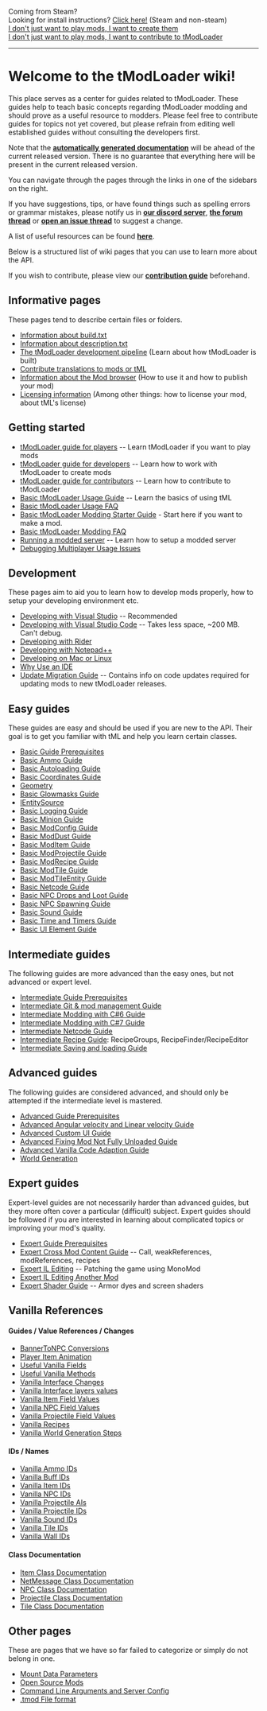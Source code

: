 Coming from Steam? <br>
Looking for install instructions? [Click here!](tModLoader-guide-for-players) (Steam and non-steam) <br>
[I don't just want to play mods, I want to create them](tModLoader-guide-for-developers) <br>
[I don't just want to play mods, I want to contribute to tModLoader](tModLoader-guide-for-contributors)
___
# Welcome to the tModLoader wiki!  
This place serves as a center for guides related to tModLoader. These guides help to teach basic concepts regarding tModLoader modding and should prove as a useful resource to modders. Please feel free to contribute guides for topics not yet covered, but please refrain from editing well established guides without consulting the developers first.

Note that the **[automatically generated documentation](http://tmodloader.github.io/tModLoader/html/annotated.html)** will be ahead of the current released version. There is no guarantee that everything here will be present in the current released version.

You can navigate through the pages through the links in one of the sidebars on the right.

If you have suggestions, tips, or have found things such as spelling errors or grammar mistakes, please notify us in **[our discord server](https://tmodloader.net/discord)**, **[the forum thread](https://forums.terraria.org/index.php?threads/1-3-tmodloader-a-modding-api.23726/)** or **[open an issue thread](https://github.com/tModLoader/tModLoader/issues/new)** to suggest a change.

A list of useful resources can be found **[here](Useful-Resources)**.

Below is a structured list of wiki pages that you can use to learn more about the API.

If you wish to contribute, please view our **[contribution guide](https://github.com/tModLoader/tModLoader/blob/master/.github/CONTRIBUTING.md)** beforehand.

## Informative pages
These pages tend to describe certain files or folders.
- [Information about build.txt](build.txt)
- [Information about description.txt](description.txt)
- [The tModLoader development pipeline](The-tModLoader-development-pipeline) (Learn about how tModLoader is built)
- [Contribute translations to mods or tML](Contributing-Localization)
- [Information about the Mod browser](Mod-Browser) (How to use it and how to publish your mod)
- [Licensing information](Licensing-information) (Among other things: how to license your mod, about tML's license)

## Getting started
- [tModLoader guide for players](tModLoader-guide-for-players) -- Learn tModLoader if you want to play mods
- [tModLoader guide for developers](tModLoader-guide-for-developers) -- Learn how to work with tModLoader to create mods
- [tModLoader guide for contributors](tModLoader-guide-for-contributors) -- Learn how to contribute to tModLoader
- [Basic tModLoader Usage Guide](Basic-tModLoader-Usage-Guide) -- Learn the basics of using tML
- [Basic tModLoader Usage FAQ](Basic-tModLoader-Usage-FAQ)
- [Basic tModLoader Modding Starter Guide](Basic-tModLoader-Modding-Guide) - Start here if you want to make a mod.
- [Basic tModLoader Modding FAQ](Basic-tModLoader-Modding-FAQ)
- [Running a modded server](Starting-a-modded-server) -- Learn how to setup a modded server
- [Debugging Multiplayer Usage Issues](Debugging-Multiplayer-Usage-Issues)

## Development
These pages aim to aid you to learn how to develop mods properly, how to setup your developing environment etc.
- [Developing with Visual Studio](Developing-with-Visual-Studio) -- Recommended
- [Developing with Visual Studio Code](Developing-with-Visual-Studio-Code) -- Takes less space, ~200 MB. Can't debug.
- [Developing with Rider](Developing-with-Rider)
- [Developing with Notepad++](Developing-with-Notepad-Plus-Plus)
- [Developing on Mac or Linux](Developing-on-Mac-or-Linux)
- [Why Use an IDE](Why-Use-an-IDE)
- [Update Migration Guide](Update-Migration-Guide) -- Contains info on code updates required for updating mods to new tModLoader releases.

## Easy guides
These guides are easy and should be used if you are new to the API. Their goal is to get you familiar with tML and help you learn certain classes.
- [Basic Guide Prerequisites](Basic-Prerequisites)
- [Basic Ammo Guide](Basic-Ammo)
- [Basic Autoloading Guide](Basic-Autoload)
- [Basic Coordinates Guide](Coordinates)
- [Geometry](Geometry)
- [Basic Glowmasks Guide](Basic-glowmask-guide)
- [IEntitySource](IEntitySource)
- [Basic Logging Guide](Logging)
- [Basic Minion Guide](Basic-Minion-Guide)
- [Basic ModConfig Guide](Basic-JSON-&-ModConfigs)
- [Basic ModDust Guide](Basic-Dust)
- [Basic ModItem Guide](Basic-Item)
- [Basic ModProjectile Guide](Basic-Projectile)
- [Basic ModRecipe Guide](Basic-Recipes)
- [Basic ModTile Guide](Basic-Tile)
- [Basic ModTileEntity Guide](Basic-Tile-Entity)
- [Basic Netcode Guide](Basic-Netcode)
- [Basic NPC Drops and Loot Guide](Basic-NPC-Drops-and-Loot)
- [Basic NPC Spawning Guide](Basic-NPC-Spawning)
- [Basic Sound Guide](Basic-Sounds)
- [Basic Time and Timers Guide](Time-and-Timers)
- [Basic UI Element Guide](Basic-UI-Element)

## Intermediate guides
The following guides are more advanced than the easy ones, but not advanced or expert level.
- [Intermediate Guide Prerequisites](Intermediate-Prerequisites)
- [Intermediate Git & mod management Guide](Intermediate-Git-&-mod-management)
- [Intermediate Modding with C#6 Guide](Intermediate-modding-with-c%236)
- [Intermediate Modding with C#7 Guide](Intermediate-modding-with-c%237)
- [Intermediate Netcode Guide](Intermediate-netcode)
- [Intermediate Recipe Guide](Intermediate-Recipes): RecipeGroups, RecipeFinder/RecipeEditor
- [Intermediate Saving and loading Guide](Saving-and-loading-using-TagCompound)

## Advanced guides
The following guides are considered advanced, and should only be attempted if the intermediate level is mastered.
- [Advanced Guide Prerequisites](Advanced-Prerequisites)
- [Advanced Angular velocity and Linear velocity Guide](Advanced-Angular-velocity-and-Linear-velocity)
- [Advanced Custom UI Guide](Advanced-guide-to-custom-UI)
- [Advanced Fixing Mod Not Fully Unloaded Guide](https://github.com/tModLoader/tModLoader/wiki/Fixing-Mod-Not-Fully-Unloaded)
- [Advanced Vanilla Code Adaption Guide](Advanced-Vanilla-Code-Adaption)
- [World Generation](World-Generation)

## Expert guides
Expert-level guides are not necessarily harder than advanced guides, but they more often cover a particular (difficult) subject. Expert guides should be followed if you are interested in learning about complicated topics or improving your mod's quality.
- [Expert Guide Prerequisites](Expert-Prerequisites)
- [Expert Cross Mod Content Guide](Expert-Cross-Mod-Content) -- Call, weakReferences, modReferences, recipes
- [Expert IL Editing](Expert-IL-Editing) -- Patching the game using MonoMod
- [Expert IL Editing Another Mod](Patching-Other-Mods-Using-MonoMod)
- [Expert Shader Guide](Expert-Shader-Guide) -- Armor dyes and screen shaders

## Vanilla References
#### Guides / Value References / Changes
- [BannerToNPC Conversions](BannerToNPC-Conversions)
- [Player Item Animation](Player-Item-Animation)
- [Useful Vanilla Fields](Useful-Vanilla-Fields)
- [Useful Vanilla Methods](Useful-Vanilla-Methods)
- [Vanilla Interface Changes](Vanilla-Class-Changes)
- [Vanilla Interface layers values](Vanilla-Interface-layers-values)
- [Vanilla Item Field Values](Vanilla-Item-Field-Values)
- [Vanilla NPC Field Values](Vanilla-NPC-Field-Values)
- [Vanilla Projectile Field Values](Vanilla-Projectile-Field-Values)
- [Vanilla Recipes](http://bit.ly/TerrariaVanillaRecipes)
- [Vanilla World Generation Steps](Vanilla-World-Generation-Steps)
#### IDs / Names
- [Vanilla Ammo IDs](Vanilla-Ammo-IDs)
- [Vanilla Buff IDs](Vanilla-Buff-IDs)
- [Vanilla Item IDs](Vanilla-Item-IDs)
- [Vanilla NPC IDs](Vanilla-NPC-IDs)
- [Vanilla Projectile AIs](Vanilla-Projectile-AIs)
- [Vanilla Projectile IDs](Vanilla-Projectile-IDs)
- [Vanilla Sound IDs](Vanilla-Sound-IDs)
- [Vanilla Tile IDs](Vanilla-Tile-IDs)
- [Vanilla Wall IDs](Vanilla-Wall-IDs)
#### Class Documentation
- [Item Class Documentation](Item-Class-Documentation)
- [NetMessage Class Documentation](NetMessage-Class-Documentation)
- [NPC Class Documentation](NPC-Class-Documentation)
- [Projectile Class Documentation](Projectile-Class-Documentation)
- [Tile Class Documentation](Tile-Class-Documentation)

## Other pages
These are pages that we have so far failed to categorize or simply do not belong in one.
- [Mount Data Parameters](MountDataParameters)
- [Open Source Mods](Open-Source-Mods)
- [Command Line Arguments and Server Config](Command-Line)
- [.tmod File format](https://github.com/tModLoader/tModLoader/wiki/.tmod-File-format)